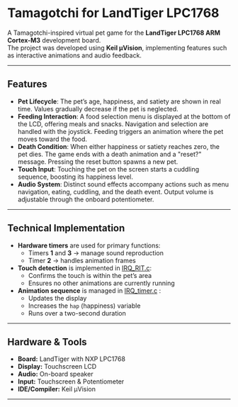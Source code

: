 # Tamagotchi for LandTiger LPC1768

A Tamagotchi-inspired virtual pet game for the **LandTiger LPC1768 ARM Cortex-M3** development board.  
The project was developed using **Keil µVision**, implementing features such as interactive animations and audio feedback.

---
## Features

- **Pet Lifecycle**: The pet’s age, happiness, and satiety are shown in real time. Values gradually decrease if the pet is neglected.  
- **Feeding Interaction**: A food selection menu is displayed at the bottom of the LCD, offering meals and snacks. Navigation and selection are handled with the joystick. Feeding triggers an animation where the pet moves toward the food.  
- **Death Condition**: When either happiness or satiety reaches zero, the pet dies. The game ends with a death animation and a "reset?" message. Pressing the reset button spawns a new pet.  
- **Touch Input**: Touching the pet on the screen starts a cuddling sequence, boosting its happiness level.  
- **Audio System**: Distinct sound effects accompany actions such as menu navigation, eating, cuddling, and the death event. Output volume is adjustable through the onboard potentiometer.  


---

## Technical Implementation

- **Hardware timers** are used for primary functions:  
  - Timers **1** and **3** → manage sound reproduction  
  - Timer **2** → handles animation frames
- **Touch detection** is implemented in [IRQ_RIT.c](https://github.com/Kalller/Virtual-Pet-LandTiger-LPC1768/blob/main/board/project/timer/IRQ_RIT.c):  
  - Confirms the touch is within the pet’s area  
  - Ensures no other animations are currently running
- **Animation sequence** is managed in [IRQ_timer.c](https://github.com/Kalller/Virtual-Pet-LandTiger-LPC1768/blob/main/board/project/timer/IRQ_timer.c)
:  
  - Updates the display  
  - Increases the `hap` (happiness) variable  
  - Runs over a two-second duration

---

## Hardware & Tools

- **Board:** LandTiger with NXP LPC1768  
- **Display:** Touchscreen LCD  
- **Audio:** On-board speaker  
- **Input:** Touchscreen & Potentiometer  
- **IDE/Compiler:** Keil µVision  

---
